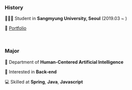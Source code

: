 ### History

🧑🏻‍💻 Student in **Sangmyung University, Seoul** (2019.03 ~ )

👻 [Portfolio](https://jaeyoungstudio.notion.site/I-m-Jaeyoung-b552c2783fa14aae931fe1ef01975a0f)

<br>

### Major

🦾 Department of **Human-Centered Artificial Intelligence**

📝 Interested in **Back-end**

💻 Skilled at **Spring**, **Java**, **Javascript**
